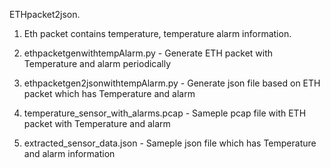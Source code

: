 ETHpacket2json.
1) Eth packet contains temperature, temperature alarm information.

2) ethpacketgenwithtempAlarm.py - Generate ETH packet with Temperature and alarm periodically

3) ethpacketgen2jsonwithtempAlarm.py - Generate json file based on ETH packet which has Temperature and alarm 

4) temperature_sensor_with_alarms.pcap - Sameple pcap file with ETH packet with Temperature and alarm 

5) extracted_sensor_data.json - Sameple json file which has Temperature and alarm information
